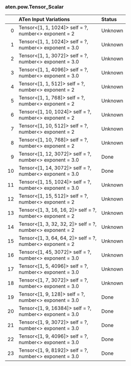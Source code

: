 ### aten.pow.Tensor_Scalar
|    | ATen Input Variations                                        | Status   |
|---:|:-------------------------------------------------------------|:---------|
|  0 | Tensor<[1, 1, 1024]> self = ?,<br>number<> exponent = 2      | Unknown  |
|  1 | Tensor<[1, 1, 1024]> self = ?,<br>number<> exponent = 3.0    | Unknown  |
|  2 | Tensor<[1, 1, 3072]> self = ?,<br>number<> exponent = 3.0    | Unknown  |
|  3 | Tensor<[1, 1, 4096]> self = ?,<br>number<> exponent = 3.0    | Unknown  |
|  4 | Tensor<[1, 1, 512]> self = ?,<br>number<> exponent = 2       | Unknown  |
|  5 | Tensor<[1, 1, 768]> self = ?,<br>number<> exponent = 2       | Unknown  |
|  6 | Tensor<[1, 10, 1024]> self = ?,<br>number<> exponent = 2     | Unknown  |
|  7 | Tensor<[1, 10, 512]> self = ?,<br>number<> exponent = 2      | Unknown  |
|  8 | Tensor<[1, 10, 768]> self = ?,<br>number<> exponent = 2      | Unknown  |
|  9 | Tensor<[1, 12, 3072]> self = ?,<br>number<> exponent = 3.0   | Done     |
| 10 | Tensor<[1, 14, 3072]> self = ?,<br>number<> exponent = 3.0   | Done     |
| 11 | Tensor<[1, 15, 1024]> self = ?,<br>number<> exponent = 3.0   | Unknown  |
| 12 | Tensor<[1, 15, 512]> self = ?,<br>number<> exponent = 2      | Unknown  |
| 13 | Tensor<[1, 3, 16, 16, 2]> self = ?,<br>number<> exponent = 2 | Unknown  |
| 14 | Tensor<[1, 3, 32, 32, 2]> self = ?,<br>number<> exponent = 2 | Unknown  |
| 15 | Tensor<[1, 3, 64, 64, 2]> self = ?,<br>number<> exponent = 2 | Unknown  |
| 16 | Tensor<[1, 45, 3072]> self = ?,<br>number<> exponent = 3.0   | Unknown  |
| 17 | Tensor<[1, 5, 4096]> self = ?,<br>number<> exponent = 3.0    | Unknown  |
| 18 | Tensor<[1, 7, 3072]> self = ?,<br>number<> exponent = 3.0    | Unknown  |
| 19 | Tensor<[1, 9, 128]> self = ?,<br>number<> exponent = 3.0     | Done     |
| 20 | Tensor<[1, 9, 16384]> self = ?,<br>number<> exponent = 3.0   | Done     |
| 21 | Tensor<[1, 9, 3072]> self = ?,<br>number<> exponent = 3.0    | Done     |
| 22 | Tensor<[1, 9, 4096]> self = ?,<br>number<> exponent = 3.0    | Done     |
| 23 | Tensor<[1, 9, 8192]> self = ?,<br>number<> exponent = 3.0    | Done     |

